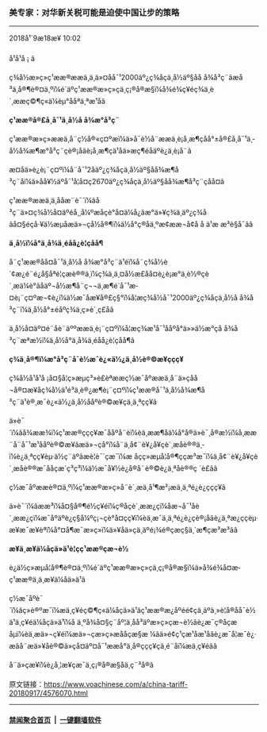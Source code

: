 ### 美专家：对华新关税可能是迫使中国让步的策略
------------------------

<div class="published">
 <span class="date" title="ä¸­å½æ¶é´">
  <time datetime="2018-09-18T10:02:36+08:00">
   2018å¹´9æ18æ¥ 10:02
  </time>
 </span>
</div>
<br/>
<div class="wsw">
 <span class="dateline">
  å¹å¹å ¡ â
 </span>
 <p>
  ç¾å½æ»ç»ç¹ææ®ææä¸ä¸ä»¤åå¯¹2000äº¿ç¾åçä¸­å½äº§åå å¾å³ç¨ãæå³ä¸å®¶è®¤ä¸ºï¼é´äºç¹ææ®æ»ç»çä¸ç¡®å®æ§ï¼å¾é¾ç¥éç¾ä¸­è´¸ææç©¶ç«ä¼èµ°ååªä¸ªæ¹åã
 </p>
 <p>
  <strong>
   ç¹ææ®å®£å¸å¯¹ä¸­å½å å¾æ°å³ç¨
  </strong>
 </p>
 <p>
  ç¹ææ®æ»ç»ææä¸å¨ç½å®«ç¤ºæï¼ä»å¯è½å¨ææä¸è¡å¸æ¶çåå°±å®£å¸å¯¹ä¸­å½å¾æ¶æ°å³ç¨çè®¡åãè¡å¸æ¶çä¹åä»æç¶éåäºè¿ä¸è¡å¨ã
 </p>
 <p>
  æ­¤åä»è¿è¡¨ç¤ºï¼å¨å¯¹2åäº¿ç¾åçä¸­å½äº§åå¾æ¶å³ç¨åï¼ä»åå¥½äºå¯¹å¦å¤ç2670äº¿ç¾åçä¸­å½äº§åå¾æ¶å³ç¨çåå¤ã
 </p>
 <p>
  ç¹ææ®ææä¸ä¸ååæ¨è¯´ï¼âå³ç¨ä»¤ç¾å½å¤äºéå¸¸å¼ºæåçè°å¤ä¼å¿ãæ°ä»¥ç¾ä¸äº¿ç¾åãå¤§éçå·¥ä½æµåæä»¬çå½å®¶ï¼ä½å°ç®åä¸ºæ­¢ææ¬å¢å å ä¹æ æ³è§å¯ãâ
 </p>
 <p>
  <strong>
   ä¸­å½ï¼å°ä¸å¾ä¸éåå¿è¦çåå¶
  </strong>
 </p>
 <p>
  å¨ç¹ææ®åå¤å¯¹ä¸­å½å å¾æ°å³ç¨ä¹éï¼å¨ç¾å½è´¢æ¿é¨é¿å§åªé¦çæè®®ä¸ï¼ç¾ä¸­ä¸¤å½æ­£åå¤è¿è¡æ°ä¸è½®çè´¸æä¼è°ãåäº¬å½æ¶å¨ç¬¬ä¸æ¶é´å¯¹æ­¤è¡¨ç¤ºæ¬¢è¿ï¼ä½æ¯åæ¥å®£ç§°ï¼å¦æç¾å½å¯¹2000äº¿ç¾åçä¸­å½å å¾å³ç¨ï¼ä¸­å½å°±éåºç¾ä¸­ç»è´¸ç£åã
 </p>
 <p>
  ä¸­å½å¤äº¤é¨åè¨äººææä¸è¡¨ç¤ºï¼å¦æç¾æ¹å¯¹ååºå°ä»»ä½æ°çå å¾å³ç¨æªæ½ï¼ä¸­å½å°ä¸å¾ä¸éåå¿è¦çåå¶ã
 </p>
 <p>
  <strong>
   ç¾ä¸å®¶ï¼æ°å³ç¨å¯è½æ¯è¿«ä½¿ä¸­å½è®©æ­¥çç­ç¥
  </strong>
 </p>
 <p>
  ç¾å½å¹å¹å ¡å¤§å­¦ç»æµç³»è£èªææç½æ¯åºææä¸å¨ä»çåå¬å®¤æ¥åç¾å½ä¹é³ä¸è®¿æ¶è¡¨ç¤ºï¼ç¹ææ®å¯¹ä¸­å½å¾æ¶å³ç¨ä¹è®¸æ¯è¿«ä½¿ä¸­å½ååºè®©æ­¥çä¸ä¸ªç­ç¥ã
 </p>
 <p>
  ä»è¯´ï¼âå¾ææ¾ï¼ç¹ææ®çç­ç¥æ¯ååºå¨èï¼èä¸ææ¶åä¼å°å®ä»è¯¸å®æ½ï¼å¸ææ¨å¨å¯¹æ¹ååºè®©æ­¥ãæä»¬çå°ï¼å¨ä¸å¢¨è¥¿å¥çè´¸æåè®®ä¸­ï¼è¿ä¸ªç­ç¥èµ·ä½ç¨äºãæè¦è¯´çæ¯ï¼æ åçç»æµå­¦å®¶ççæ³æ¯ï¼ä¸å¢¨è¥¿å¥çè´¸æåè®®æ¯ååçæ´ç³ç³ï¼ä½æ¯å¥½è¿å®å¨è®©è¿ä¸ªåè®®ç ´è£ãâ
 </p>
 <p>
  ç½æ¯åºææè®¤ä¸ºï¼ç¹ææ®æ»ç»å¨è´¸æä¸å¹¶æ²¡æä¸ä¸ªé¿è¿çç­ç¥ã
 </p>
 <p>
  ä»è¯´ï¼âææ³ï¼å¤§å®¶é½ç¥éï¼ç®åçè´¸ææ¿ç­ï¼åæ¬å¯¹åè´¸ææ¿ç­ï¼æ¯åºäºè¿ç§å¼ºç¡¬çè°å¤ç­ç¥ï¼èä¸æ¯ä¸ä¸ªé¿è¿çè®¡åãè¿ä¸ªæ¿ç­çèµ·æ¥æ¯æ¥èªï¼å°¤å¶æ¯æ»ç»ï¼ä»¥åä»çä¸äºé¡¾é®çæç§ä¸´æ¶çæ³æ³ãâ
 </p>
 <p>
  <strong>
   æ¥ä¸æ¥ä¼åçä»ä¹è¦çç¹ææ®çæ¬è½
  </strong>
 </p>
 <p>
  è¿ä½ç»æµå­¦å®¶è®¤ä¸ºï¼é´äºç¹ææ®æ»ç»çä¸ç¡®å®æ§ï¼ä»å¾é¾å¤æ­ç¹ææ®ä¸ä¸æ­¥ä¼åä»ä¹ã
 </p>
 <p>
  ç½æ¯åºè¯´ï¼âç»è®ºæ¯ï¼æä¸ç¥éç©¶ç«ä¼åçä»ä¹ãç¹ææ®æ¿åºéé¢çä¸äºä¸»è¦å®åå¯è½ä¹ä¸ç¥éä¼åçä»ä¹ï¼å ä¸ºå¾å¤§ç¨åº¦ä¸åå³äºæ»ç»çæ¬è½ãè¿æ¯ç®åçæåµï¼èä¸æä»¬ç¥éï¼æä»¬çæ»ç»æååçæ§æ ¼ãä»é¢ç¹çæ¹åæ¹åãè¿æ¯å¦æ¯è¿·æãå¨æä»¥åè®©ä»çå¤äº¤å¯¹ææå°ä¸å®çç­ç¥çä¸é¨åï¼æä¸ç¥éãâ
 </p>
 <p>
  å¨ä»çæ¥ï¼è¿å¸¦æ¥çæ¯ä¸ç¡®å®æ§åä¸ç¨³å®ã
 </p>
 <p>
 </p>
</div>

原文链接：https://www.voachinese.com/a/china-tariff-20180917/4576070.html


------------------------
#### [禁闻聚合首页](https://github.com/gfw-breaker/banned-news/blob/master/README.md) &nbsp;|&nbsp;  [一键翻墙软件](https://github.com/gfw-breaker/nogfw/blob/master/README.md)